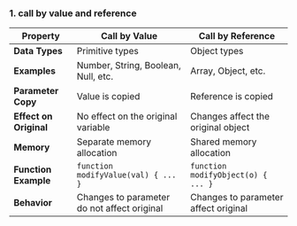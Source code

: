 
### 1. call by value and reference

| Property               | Call by Value                               | Call by Reference                    |
| ---------------------- | ------------------------------------------- | ------------------------------------ |
| **Data Types**         | Primitive types                             | Object types                         |
| **Examples**           | Number, String, Boolean, Null, etc.         | Array, Object, etc.                  |
| **Parameter Copy**     | Value is copied                             | Reference is copied                  |
| **Effect on Original** | No effect on the original variable          | Changes affect the original object   |
| **Memory**             | Separate memory allocation                  | Shared memory allocation             |
| **Function Example**   | `function modifyValue(val) { ... }`         | `function modifyObject(o) { ... }`   |
| **Behavior**           | Changes to parameter do not affect original | Changes to parameter affect original |
